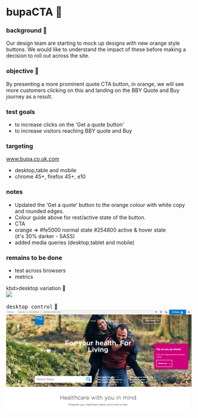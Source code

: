 # bupaCTA  :rocket:

### background  :bell:
Our design team are starting to mock up designs with new orange style buttons. We would like to understand the impact of these before making a decision to roll out across the site.


### objective :book:
By presenting a more prominent quote CTA button, in orange, we will see more customers clicking on this and landing on the BBY Quote and Buy journey as a result.

### test goals
- to increase clicks on the 'Get a quote button'
- to increase visitors reaching BBY quote and Buy

### targeting
www.bupa.co.uk.com

- desktop,table and mobile  
- chrome 45+, firefox 45+, e10



### notes
- Updated the ‘Get a quote’ button to the orange colour with white copy and rounded edges.     
- Colour guide above for rest/active state of the button.
- CTA
- orange => #fe5000    normal state
  #254800	 active & hover state  
  (it's 30% darker - SASS)
- added media queries (desktop,tablet and mobile)



### remains to be done
- test across browsers
- metrics 
 


kbd>desktop variation</kbd> :rocket:        
![](images/bupaCTAvar.pngb)




<kbd>desktop control</kbd> :rocket:        
![](/images/bupaCTAcontrol.png) 



